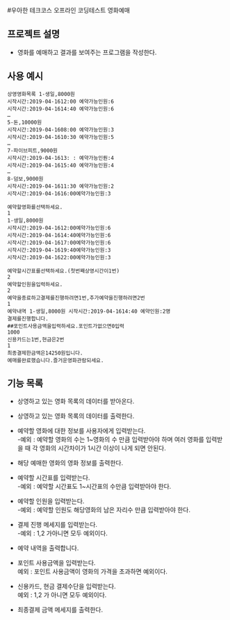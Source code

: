 #우아한 테크코스 오프라인 코딩테스트 영화예매

## 프로젝트 설명 
* 영화를 예매하고 결과를 보여주는 프로그램을 작성한다.

## 사용 예시

    상영영화목록 1-생일,8000원
    시작시간:2019-04-1612:00 예약가능인원:6
    시작시간:2019-04-1614:40 예약가능인원:6
    … 
    5-돈,10000원
    시작시간:2019-04-1608:00 예약가능인원:3
    시작시간:2019-04-1610:30 예약가능인원:5
    …
    7-파이브피트,9000원 
    시작시간:2019-04-1613: : 예약가능인뤈:4 
    시작시간:2019-04-1615:40 예약가능인원:4 
    …
    8-덤보,9000원
    시작시간:2019-04-1611:30 예약가능인원:2
    시작시간:2019-04-1616:00예약가능인원:3
     
    예약할영화를선택하세요. 
    1 
    1-생일,8000원 
    시작시간:2019-04-1612:00예약가능인원:6
    시작시간:2019-04-1614:40예약가능인원:6 
    시작시간:2019-04-1617:00예약가능인원:6 
    시작시간:2019-04-1619:40예약가능인원:3 
    시작시간:2019-04-1622:00예약가능인원:3
    
    예약할시간표를선택하세요.(첫번째상영시간이1번)
    2
    예약할인원을입력하세요.
    2
    예약을종료하고결제를진행하려면1번,추가예약을진행하려면2번
    1
    예약내역 1-생일,8000원 시작시간:2019-04-1614:40 예약인원:2명
    결제를진행합니다. 
    ##포인트사용금액을입력하세요.포인트가없으면0입력 
    1000
    신용카드는1번,현금은2번
    1
    최종결제한금액은14250원입니다.
    예매를완료했습니다.즐거운영화관람되세요.
    
## 기능 목록 

* 상영하고 있는 영화 목록의 데이터를 받아온다.

* 상영하고 있는 영화 목록의 데이터를 출력한다.

* 예약할 영화에 대한 정보를 사용자에게 입력받는다.<br/>
 -예외 : 예약할 영화의 수는 1~영화의 수 만큼 입력받아야 하며 여러 영화를 입력받을 때 각 영화의 시간차이가 
 1시간 이상이 나게 되면 안된다.
 
* 해당 예매한 영화의 영화 정보를 출력한다.
 
 * 예약할 시간표를 입력받는다. <br/>
 -예외 : 예약할 시간표도 1~시간표의 수만큼 입력받아야 한다.
 
 * 예약할 인원을 입력받는다. <br/>
 -예외 : 예약할 인원도 해당영화의 남은 자리수 만큼 입력받아야 한다.
 
 * 결제 진행 메세지를 입력받는다. <br/>
 -예외 : 1,2 가아니면 모두 예외이다.
 
 * 예약 내역을 출력합니다.
 
 * 포인트 사용금액을 입력받는다. <br/>
 예외 : 포인트 사용금액이 영화의 가격을 초과하면 예외이다.
 
 * 신용카드, 현금 결제수단을 입력받는다. <br/>
 예외 : 1,2 가 아니면 모두 예외이다.
 
 * 최종결제 금액 메세지를 출력한다.
    